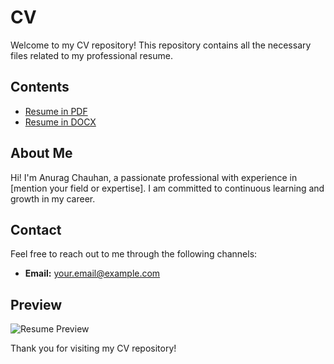 # CV

Welcome to my CV repository! This repository contains all the necessary files related to my professional resume.

## Contents

- [Resume in PDF](./AnuragFinalResume.pdf)
- [Resume in DOCX](./AnuragFinalResume.docx)

## About Me

Hi! I'm Anurag Chauhan, a passionate professional with experience in [mention your field or expertise]. I am committed to continuous learning and growth in my career.

## Contact

Feel free to reach out to me through the following channels:
- **Email:** [your.email@example.com](mailto:chauhananurag322@gmail.com)

## Preview

![Resume Preview](path/to/your/resume/preview/image.png)

Thank you for visiting my CV repository!
